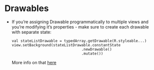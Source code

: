 # Drawables
- If you’re assigning Drawable programmatically to multiple views and you’re modifying it’s properties - make sure to create each drawable with separate state:  
    ```
    val stateListDrawable = typedArray.getDrawable(R.styleable...)
    view.setBackground(stateListDrawable.constantState
									.newDrawable()
									.mutate())
    ```  
    More info on that [here](http://www.curious-creature.com/2009/05/02/drawable-mutations/comment-page-1/)
